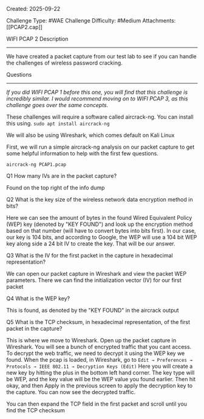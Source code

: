 Created: 2025-09-22

Challenge Type: #WAE
Challenge Difficulty: #Medium
Attachments: [[PCAP2.cap]]

WIFI PCAP 2
Description
***
We have created a packet capture from our test lab to see if you can handle the challenges of wireless password cracking.

Questions
***
*If you did WIFI PCAP 1 before this one, you will find that this challenge is incredibly similar. I would recommend moving on to WIFI PCAP 3, as this challenge goes over the same concepts.*

These challenges will require a software called aircrack-ng. You can install this using.
`sudo apt install aircrack-ng`

We will also be using Wireshark, which comes default on Kali Linux

First, we will run a simple aircrack-ng analysis on our packet capture to get some helpful information to help with the first few questions.

`aircrack-ng PCAP1.pcap`


Q1
How many IVs are in the packet capture?

Found on the top right of the info dump

Q2
What is the key size of the wireless network data encryption method in bits?

Here we can see the amount of bytes in the found Wired Equivalent Policy (WEP) key (denoted by "KEY FOUND") and look up the encryption method based on that number (will have to convert bytes into bits first). In our case, our key is 104 bits, and according to Google, the WEP will use a 104 bit WEP key along side a 24 bit IV to create the key. That will be our answer.

Q3
What is the IV for the first packet in the capture in hexadecimal representation?

We can open our packet capture in Wireshark and view the packet WEP parameters. There we can find the initialization vector (IV) for our first packet

Q4
What is the WEP key?

This is found, as denoted by the "KEY FOUND" in the aircrack output

Q5
What is the TCP checksum, in hexadecimal representation, of the first packet in the capture?

This is where we move to Wireshark. Open up the packet capture in Wireshark. You will see a bunch of encrypted traffic that you cant access. To decrypt the web traffic, we need to decrypt it using the WEP key we found. When the pcap is loaded, in Wireshark, go to 
`Edit → Preferences → Protocols → IEEE 802.11 → Decryption Keys (Edit)`
Here you will create a new key by hitting the plus in the bottom left hand corner. The key type will be WEP, and the key value will be the WEP value you found earlier. Then hit okay, and then Apply in the previous screen to apply the decryption key to the capture. You can now see the decrypted traffic.

You can then expand the TCP field in the first packet and scroll until you find the TCP checksum